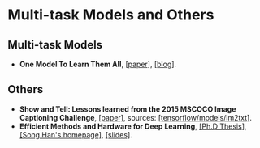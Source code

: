 # Multi-task Models and Others

## Multi-task Models
- **One Model To Learn Them All**, [[paper]](https://arxiv.org/abs/1706.05137), [[blog]](https://blog.acolyer.org/2018/01/12/one-model-to-learn-them-all/).

## Others
- **Show and Tell: Lessons learned from the 2015 MSCOCO Image Captioning Challenge**, [[paper]](https://arxiv.org/abs/1609.06647), sources: [[tensorflow/models/im2txt]](https://github.com/tensorflow/models/tree/master/research/im2txt).
- **Efficient Methods and Hardware for Deep Learning**, [[Ph.D Thesis]](https://stacks.stanford.edu/file/druid:qf934gh3708/EFFICIENT%20METHODS%20AND%20HARDWARE%20FOR%20DEEP%20LEARNING-augmented.pdf), [[Song Han's homepage]](https://mtlsites.mit.edu/songhan/), [[slides]](https://platformlab.stanford.edu/Seminar%20Talks/retreat-2017/Song%20Han.pdf).